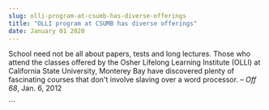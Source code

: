 ```yaml
---
slug: olli-program-at-csumb-has-diverse-offerings
title: "OLLI program at CSUMB has diverse offerings"
date: January 01 2020
---
```


 
<p>
  School need not be all about papers, tests and long lectures. Those who attend
  the classes offered by the Osher Lifelong Learning Institute (OLLI) at
  California State University, Monterey Bay have discovered plenty of
  fascinating courses that don't involve slaving over a word processor. –
  <em>Off 68</em>, Jan. 6, 2012
</p>
```
